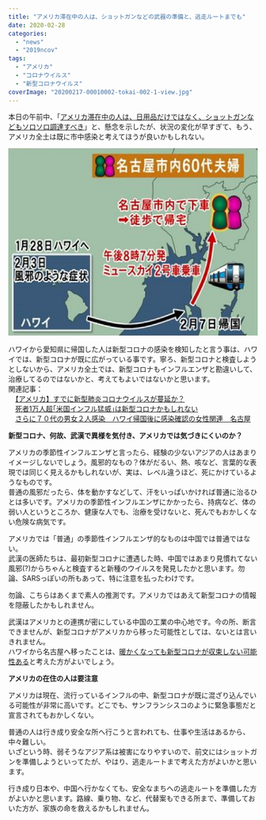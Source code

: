 ```yaml
---
title: "アメリカ滞在中の人は、ショットガンなどの武器の準備と、逃走ルートまでも"
date: 2020-02-28
categories: 
  - "news"
  - "2019ncov"
tags: 
  - "アメリカ"
  - "コロナウイルス"
  - "新型コロナウイルス"
coverImage: "20200217-00010002-tokai-002-1-view.jpg"
---
```


本日の午前中、「[アメリカ滞在中の人は、日用品だけではなく、ショットガンなどもソロソロ調達すべき](https://blog.loveapple.cn/news/202002284252.html)」と、懸念を示したが、状況の変化が早すぎて、もう、アメリカ全土は既に市中感染と考えてほうが良いかもしれない。

![](images/20200217-00010002-tokai-002-1-view.jpg)

ハワイから愛知県に帰国した人は新型コロナの感染を検知したと言う事は、ハワイでは、新型コロナが既に広がっている事です。寧ろ、新型コロナと検査しようとしないから、アメリカ全土では、新型コロナもインフルエンザと勘違いして、治療してるのではないかと、考えてもよいではないかと思います。  
関連記事：  
　[【アメリカ】すでに新型肺炎コロナウイルスが蔓延か？](https://www.bookservice.jp/2020/02/16/post-41286/)  
　[死者1万人超｢米国インフル猛威｣は新型コロナかもしれない](https://president.jp/articles/-/33051?page=3)  
　[さらに７０代の男女２人感染　ハワイ帰国後に感染確認の女性関連　名古屋](https://hicbc.com/news/article/?id=0004D0E7)

**新型コロナ、何故、武漢で異様を気付き、アメリカでは気づきにくいのか？**

アメリカの季節性インフルエンザと言ったら、経験の少ないアジアの人はあまりイメージしないでしょう。風邪的なもの？体がだるい、熱、咳など、言葉的な表現では同じく見えるかもしれないが、実は、レベル違うほど、死にかけているようなものです。  
普通の風邪だったら、体を動かすなどして、汗をいっぱいかければ普通に治るひとは多いです。アメリカの季節性インフルエンザにかかったら、持病など、体の弱い人というところか、健康な人でも、治療を受けないと、死んでもおかしくない危険な病気です。

アメリカでは「普通」の季節性インフルエンザ的なものは中国では普通ではない。  
武漢の医師たちは、最初新型コロナに遭遇した時、中国ではあまり見慣れてない風邪(?)からちゃんと検査すると新種のウイルスを発見したかと思います。勿論、SARSっぽいの所もあって、特に注意を払ったわけです。

勿論、こちらはあくまで素人の推測です。アメリカではあえて新型コロナの情報を隠蔽したかもしれません。

武漢はアメリカとの連携が密にしている中国の工業の中心地です。今の所、断言できませんが、新型コロナがアメリカから移った可能性としては、ないとは言いきれません。  
ハワイから名古屋へ移ったことは、[暖かくなっても新型コロナが収束しない可能性ある](https://natgeo.nikkeibp.co.jp/atcl/news/20/022700130/)と考えた方がよいでしょう。

**アメリカの在住の人は要注意**

アメリカは現在、流行っているインフルの中、新型コロナが既に混ざり込んでいる可能性が非常に高いです。どこでも、サンフランシスコのように緊急事態だと宣言されてもおかしくない。

普通の人は行き成り安全な所へ行こうと言われても、仕事や生活はあるから、中々難しい。  
いざという時、弱そうなアジア系は被害になりやすいので、前文にはショットガンを準備しようといってたが、やはり、逃走ルートまで考えた方がよいかと思います。

行き成り日本や、中国へ行かなくても、安全なまちへの逃走ルートを準備した方がよいかと思います。路線、乗り物、など、代替案もできる所まで、準備しておいた方が、家族の命を救えるかもしれません。
